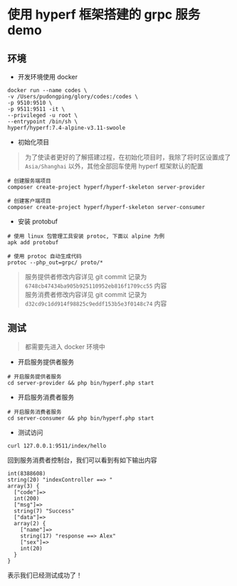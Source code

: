 # 使用 hyperf 框架搭建的 grpc 服务 demo

## 环境

- 开发环境使用 docker

```shell
docker run --name codes \
-v /Users/pudongping/glory/codes:/codes \
-p 9510:9510 \
-p 9511:9511 -it \
--privileged -u root \
--entrypoint /bin/sh \
hyperf/hyperf:7.4-alpine-v3.11-swoole
```

- 初始化项目

> 为了使读者更好的了解搭建过程，在初始化项目时，我除了将时区设置成了 `Asia/Shanghai` 以外，其他全部回车使用 hyperf 框架默认的配置

```shell
# 创建服务端项目
composer create-project hyperf/hyperf-skeleton server-provider

# 创建客户端项目
composer create-project hyperf/hyperf-skeleton server-consumer
```

- 安装 protobuf

```shell
# 使用 linux 包管理工具安装 protoc, 下面以 alpine 为例
apk add protobuf

# 使用 protoc 自动生成代码
protoc --php_out=grpc/ proto/*
```

> 服务提供者修改内容详见 git commit 记录为 `6748cb47434ba905b925110952eb816f1709cc55` 内容   
> 服务消费者修改内容详见 git commit 记录为 `d32cd9c1dd914f98825c9eddf153b5e3f0148c74` 内容

## 测试

> 都需要先进入 docker 环境中

- 开启服务提供者服务

```shell
# 开启服务提供者服务
cd server-provider && php bin/hyperf.php start
```

- 开启服务消费者服务

```shell
# 开启服务消费者服务
cd server-consumer && php bin/hyperf.php start
```

- 测试访问

```shell
curl 127.0.0.1:9511/index/hello
```

回到服务消费者控制台，我们可以看到有如下输出内容

```shell
int(8388608)
string(20) "indexController ==> "
array(3) {
  ["code"]=>
  int(200)
  ["msg"]=>
  string(7) "Success"
  ["data"]=>
  array(2) {
    ["name"]=>
    string(17) "response ==> Alex"
    ["sex"]=>
    int(20)
  }
}
```

表示我们已经测试成功了！